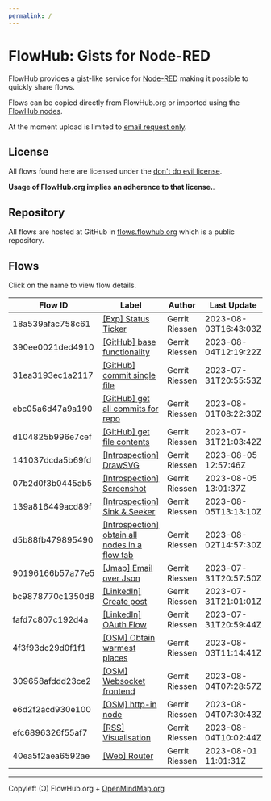 ```yaml
---
permalink: /
---
```


# FlowHub: Gists for Node-RED

FlowHub provides a [gist](https://en.wikipedia.org/wiki/GitHub#Gist)-like service for [Node-RED](https://nodered.org) making it possible to quickly share flows.

Flows can be copied directly from FlowHub.org or imported using the [FlowHub nodes](https://flows.nodered.org/node/@gregoriusrippenstein/node-red-contrib-flowhub).

At the moment upload is limited to [email request only](mailto:request.apitoken@flowhub.org).

## License

All flows found here are licensed under the [don't do evil license](https://cdn.openmindmap.org/LICENSE.txt).

**Usage of FlowHub.org implies an adherence to that license.**.

## Repository

All flows are hosted at GitHub in [flows.flowhub.org](https://github.com/gorenje/flows.flowhub.org) which is a public repository.


## Flows

Click on the name to view flow details.

| Flow ID | Label | Author | Last Update |
|---------|-------|--------|-------------|
| 18a539afac758c61 |  [[Exp] Status Ticker](https://flowhub.org/f/18a539afac758c61) | Gerrit Riessen | 2023-08-03T16:43:03Z |
| 390ee0021ded4910 |  [[GitHub] base functionality](https://flowhub.org/f/390ee0021ded4910) | Gerrit Riessen | 2023-08-04T12:19:22Z |
| 31ea3193ec1a2117 |  [[GitHub] commit single file](https://flowhub.org/f/31ea3193ec1a2117) | Gerrit Riessen | 2023-07-31T20:55:53Z |
| ebc05a6d47a9a190 |  [[GitHub] get all commits for repo](https://flowhub.org/f/ebc05a6d47a9a190) | Gerrit Riessen | 2023-08-01T08:22:30Z |
| d104825b996e7cef |  [[GitHub] get file contents](https://flowhub.org/f/d104825b996e7cef) | Gerrit Riessen | 2023-07-31T21:03:42Z |
| 141037dcda5b69fd |  [[Introspection] DrawSVG](https://flowhub.org/f/141037dcda5b69fd) | Gerrit Riessen | 2023-08-05 12:57:46Z |
| 07b2d0f3b0445ab5 |  [[Introspection] Screenshot](https://flowhub.org/f/07b2d0f3b0445ab5) | Gerrit Riessen | 2023-08-05 13:01:37Z |
| 139a816449acd89f |  [[Introspection] Sink &amp; Seeker](https://flowhub.org/f/139a816449acd89f) | Gerrit Riessen | 2023-08-05T13:13:10Z |
| d5b88fb479895490 |  [[Introspection] obtain all nodes in a flow tab](https://flowhub.org/f/d5b88fb479895490) | Gerrit Riessen | 2023-08-02T14:57:30Z |
| 90196166b57a77e5 |  [[Jmap] Email over Json](https://flowhub.org/f/90196166b57a77e5) | Gerrit Riessen | 2023-07-31T20:57:50Z |
| bc9878770c1350d8 |  [[LinkedIn] Create post](https://flowhub.org/f/bc9878770c1350d8) | Gerrit Riessen | 2023-07-31T21:01:01Z |
| fafd7c807c192d4a |  [[LinkedIn] OAuth Flow](https://flowhub.org/f/fafd7c807c192d4a) | Gerrit Riessen | 2023-07-31T20:59:44Z |
| 4f3f93dc29d0f1f1 |  [[OSM] Obtain warmest places](https://flowhub.org/f/4f3f93dc29d0f1f1) | Gerrit Riessen | 2023-08-03T11:14:41Z |
| 309658afddd23ce2 |  [[OSM] Websocket frontend](https://flowhub.org/f/309658afddd23ce2) | Gerrit Riessen | 2023-08-04T07:28:57Z |
| e6d2f2acd930e100 |  [[OSM] http-in node](https://flowhub.org/f/e6d2f2acd930e100) | Gerrit Riessen | 2023-08-04T07:30:43Z |
| efc6896326f55af7 |  [[RSS] Visualisation](https://flowhub.org/f/efc6896326f55af7) | Gerrit Riessen | 2023-08-04T10:02:44Z |
| 40ea5f2aea6592ae |  [[Web] Router](https://flowhub.org/f/40ea5f2aea6592ae) | Gerrit Riessen | 2023-08-01 11:01:31Z |

---

Copyleft (Ɔ) FlowHub.org + [OpenMindMap.org](https://blog.openmindmap.org)
